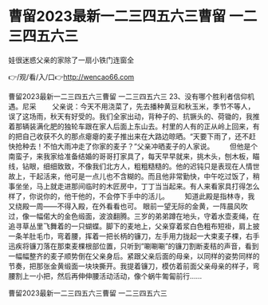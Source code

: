 # 曹留2023最新一二三四五六三曹留 一二三四五六三
娃很迷惑父亲的家除了一扇小铁门连窗全

👉/观/看/入/口👉http://wencao66.com

曹留2023最新一二三四五六三曹留 一二三四五六三	23、没有哪个胜利者信仰机遇。尼采
　　父亲说：今天不用浇菜了，先去播种黄豆和秋玉米，季节不等人，误了这场雨，秋天有好受的。我们全家出动，背种子的、抗镢头的、荷锄的，我推着那辆装满化肥的独轮车跟在家人后面上东山去。村里的人有的正从岭上回来，有的把自己收获不久的那点瘪瘪的麦子推出来在大路边晾晒。“天要下雨了，还不赶快抢种去！不怕大雨冲走了你家的麦子？”父亲冲晒麦子的人家说。
　　但他是个南蛮子，来我家给准备结婚的哥哥打家具了，每天早早就来，挑木头，刨木板，瞄线，钻眼，细细致致，不像我们北方人，粗粗糙糙的。他的迟钝只是表现在人情世故上，干起活来，他可是一点儿也不含糊的。而且他非常勤快，中午吃过饭了，稍事坐坐，马上就走进那间临时的木匠房中，丁丁当当起来。有人来看家具打得怎么样了，你说你的，他干他的，不会停下手中的活儿。
　　知道此殿是指林寺，我又绕殿一周——不得入殿，在外看看也可。
眼前一望无际的金黄，一阵晨风吹过，像一幅偌大的金色缎面，波浪翻腾。三岁的弟弟蹲在地头，守着水壶麦绳，在追寻草丛里飞舞着的一只蝴蝶。脚下的麦地上，父亲穿着浆白色粗布短褂，肩上披一条羊肚毛巾，弯着腰，挥着一把长柄的镰刀，左手用力拢起一大束麦子棵，右手迅疾将镰刀落在那束麦棵根部位置，只听到”唰唰唰”的镰刀割断麦秸的声音，看到一幅幅整齐的麦子顺势倒在父亲身后。紧跟父亲后面的母亲，以同样的姿势同样的节奏，把那张金黄缎面一块块撕开。我提着镰刀，模仿着前面父亲母亲的样子，弯腰割上一小把，然后再伸伸腰活动活动，像个蜗牛匍匐前行……

曹留2023最新一二三四五六三曹留 一二三四五六三
